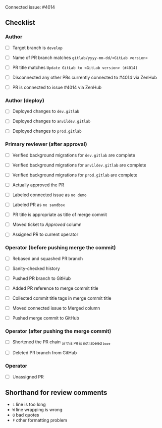 <!-- 
This is the PR template for upgrading the GitLab instance.
-->

Connected issue: #4014


## Checklist


### Author

- [ ] Target branch is `develop`
- [ ] Name of PR branch matches `gitlab/yyyy-mm-dd/<GitLab version>`
- [ ] PR title matches `Update GitLab to <GitLab version> (#4014)`
- [ ] Disconnected any other PRs currently connected to #4014 via ZenHub
- [ ] PR is connected to issue #4014 via ZenHub


### Author (deploy)

- [ ] Deployed changes to `dev.gitlab`
- [ ] Deployed changes to `anvildev.gitlab`
- [ ] Deployed changes to `prod.gitlab`


### Primary reviewer (after approval)

- [ ] Verified background migrations for `dev.gitlab` are complete
- [ ] Verified background migrations for `anvildev.gitlab` are complete
- [ ] Verified background migrations for `prod.gitlab` are complete
- [ ] Actually approved the PR
- [ ] Labeled connected issue as `no demo`
- [ ] Labeled PR as `no sandbox`
- [ ] PR title is appropriate as title of merge commit
- [ ] Moved ticket to *Approved* column
- [ ] Assigned PR to current operator


### Operator (before pushing merge the commit)

- [ ] Rebased and squashed PR branch
- [ ] Sanity-checked history
- [ ] Pushed PR branch to GitHub
- [ ] Added PR reference to merge commit title
- [ ] Collected commit title tags in merge commit title
- [ ] Moved connected issue to Merged column
- [ ] Pushed merge commit to GitHub


### Operator (after pushing the merge commit)

- [ ] Shortened the PR chain                                        <sub>or this PR is not labeled `base`</sub>
- [ ] Deleted PR branch from GitHub


### Operator

- [ ] Unassigned PR


## Shorthand for review comments

- `L` line is too long
- `W` line wrapping is wrong
- `Q` bad quotes
- `F` other formatting problem
